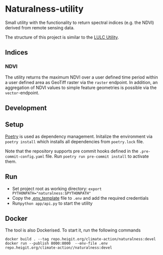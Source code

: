 # Naturalness-utility

Small utility with the functionality to return spectral indices (e.g. the NDVI) derived from remote sensing data.

The structure of this project is similar to
the [LULC Utility](https://gitlab.heigit.org/climate-action/utilities/lulc-utility).

## Indices

### NDVI

The utility returns the maximum NDVI over a user defined time period within a user defined area as GeoTiff raster via
the `raster` endpoint.
In addition, an aggregation of NDVI values to simple feature geometries is possible via the `vector`-endpoint.

## Development

## Setup

[Poetry](https://python-poetry.org/) is used as dependency management.
Initalize the environment via `poetry install`  which installs all dependencies from `poetry.lock` file.

Note that the repository supports pre commit hooks defined in the `.pre-commit-config.yaml` file.
Run `poetry run pre-commit install` to activate them.

## Run

- Set project root as working directory: `export PYTHONPATH="naturalness:$PYTHONPATH"`
- Copy the [.env_template](.env_template) file to `.env` and add the required credentials
- Run`python app/api.py` to start the utility

## Docker

The tool is also Dockerised.
To start it, run the following commands

```
docker build . --tag repo.heigit.org/climate-action/naturalness:devel
docker run --publish 8000:8000  --env-file .env repo.heigit.org/climate-action//naturalness:devel
```
